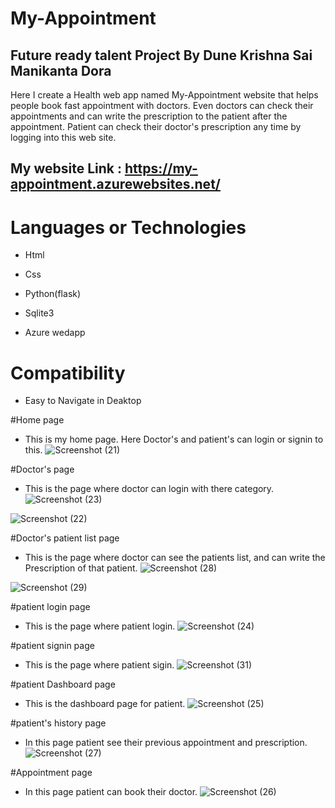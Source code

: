 
# My-Appointment

## Future ready talent Project By Dune Krishna Sai Manikanta Dora 
Here I create a Health web app named My-Appointment website that helps people book fast appointment with doctors.
Even doctors can check their appointments and can write the prescription to the patient after the appointment.
Patient can check their doctor's prescription any time by logging into this web site.

## My website Link : https://my-appointment.azurewebsites.net/

# Languages or Technologies

-  Html

-  Css

-  Python(flask)

-  Sqlite3

-  Azure wedapp

# Compatibility

 -  Easy to Navigate in Deaktop

#Home page
-  This is my home page. Here Doctor's and patient's can login or signin to this.
![Screenshot (21)](https://user-images.githubusercontent.com/94080969/199436524-c1fdf4d6-0534-4db3-9645-00beb8cdec57.png)

#Doctor's page 
-  This is the page where doctor can login with there category.
![Screenshot (23)](https://user-images.githubusercontent.com/94080969/199443194-83a83112-a8f7-4ada-b7d5-04d86013d7ab.png)

![Screenshot (22)](https://user-images.githubusercontent.com/94080969/199437953-f29ed770-582f-49e9-a4b0-67144c6a2f61.png)

#Doctor's patient list page
-  This is the page where doctor can see the patients list, and can write the Prescription of that patient.
![Screenshot (28)](https://user-images.githubusercontent.com/94080969/199441686-93bf986e-e393-42f9-97b1-17c7c384422f.png)

![Screenshot (29)](https://user-images.githubusercontent.com/94080969/199442029-9ef131c7-fc1f-4404-8a14-57c60ea959d1.png)

#patient login page
-  This is the page where patient login.
![Screenshot (24)](https://user-images.githubusercontent.com/94080969/199443510-046b31be-5ff9-481e-9df7-c86d4846ff6a.png)

#patient signin page
-  This is the page where patient sigin.
![Screenshot (31)](https://user-images.githubusercontent.com/94080969/199451580-df0c1f4b-0c40-4d97-b331-5cebed6d5cad.png)

#patient Dashboard page
-  This is the dashboard page for patient.
![Screenshot (25)](https://user-images.githubusercontent.com/94080969/199453456-47874543-95c7-4e6c-aa04-a4fa559e2bcd.png)

#patient's history page 
-  In this page patient see their previous appointment and prescription.
![Screenshot (27)](https://user-images.githubusercontent.com/94080969/199454755-53f5650f-fa07-475c-b1e1-eb3d38769694.png)

#Appointment page
-  In this page patient can book their doctor.
![Screenshot (26)](https://user-images.githubusercontent.com/94080969/199455461-1df6ed13-7894-46ae-b1aa-5b60629bdd32.png)
